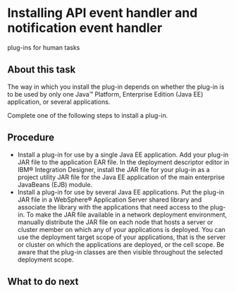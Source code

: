<!-- image -->

# Installing API event handler and notification event handler
plug-ins for human tasks

## About this task

The way in which you install the plug-in depends on whether
the plug-in is to be used by only one Java™ Platform,
Enterprise Edition (Java EE)
application, or several applications.

Complete one of the following
steps to install a plug-in.

## Procedure

- Install a plug-in for use by a single Java EE application. Add your
plug-in JAR file to the application EAR file. In the deployment descriptor
editor in IBM® Integration
Designer,
install the JAR file for your plug-in as a project utility JAR file
for the Java EE application
of the main enterprise JavaBeans (EJB)
module.
- Install a plug-in for use by several Java EE applications.
Put the plug-in JAR file in a WebSphere® Application
Server shared
library and associate the library with the applications that need
access to the plug-in. To make the JAR file available in a network
deployment environment, manually distribute the JAR file on each node
that hosts a server or cluster member on which any of your applications
is deployed. You can use the deployment target scope of your applications,
that is the server or cluster on which the applications are deployed,
or the cell scope. Be aware that the plug-in classes are then visible
throughout the selected deployment scope.

## What to do next
